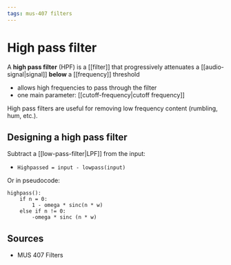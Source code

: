 ```yaml
---
tags: mus-407 filters
---
```


# High pass filter

A **high pass filter** (HPF) is a [[filter]] that progressively attenuates a [[audio-signal|signal]] **below** a [[frequency]] threshold

- allows high frequencies to pass through the filter
- one main parameter: [[cutoff-frequency|cutoff frequency]]

High pass filters are useful for removing low frequency content (rumbling, hum, etc.).

## Designing a high pass filter

Subtract a [[low-pass-filter|LPF]] from the input:

- `Highpassed = input - lowpass(input)`

Or in pseudocode:

```
highpass():
    if n = 0:
        1 - omega * sinc(n * w)
    else if n != 0:
        -omega * sinc (n * w)
```

## Sources

- MUS 407 Filters
